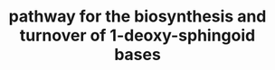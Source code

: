 ---
annotations:
- id: PW:0002301
  parent: disease pathway
  type: Pathway Ontology
  value: sphingolipidosis pathway
- id: PW:0000162
  parent: classic metabolic pathway
  type: Pathway Ontology
  value: sphingolipid biosynthetic pathway
- id: PW:0000197
  parent: classic metabolic pathway
  type: Pathway Ontology
  value: sphingolipid metabolic pathway
authors:
- RoelvO5
description: Biosynthesis and turnover of 1-deoxy-sphingoid bases (1-doexySLs). 1-Deoxysphingolipids
  differ structurally from canonical SLs as they lack the essential C1-OH group. Consequently,
  1-deoxysphingolipids cannot be converted to complex sphingolipids and are not degraded
  over the canonical catabolic pathways. Further conversion of 1-deoxysphingosine
  is done by members of the CYP4A/F family. It is however not clear which specific
  genes are involved in these processes.
last-edited: 2022-02-24
organisms:
- Homo sapiens
redirect_from:
- /index.php/Pathway:WP5179
- /instance/WP5179
revision: null
schema-jsonld:
- '@context': https://schema.org/
  '@id': https://wikipathways.github.io/pathways/WP5179.html
  '@type': Dataset
  creator:
    '@type': Organization
    name: WikiPathways
  description: Biosynthesis and turnover of 1-deoxy-sphingoid bases (1-doexySLs).
    1-Deoxysphingolipids differ structurally from canonical SLs as they lack the essential
    C1-OH group. Consequently, 1-deoxysphingolipids cannot be converted to complex
    sphingolipids and are not degraded over the canonical catabolic pathways. Further
    conversion of 1-deoxysphingosine is done by members of the CYP4A/F family. It
    is however not clear which specific genes are involved in these processes.
  keywords:
  - ''
  - 1-deoxy-3-ketosphinganine
  - 1-deoxy-dihydroceramide
  - 1-deoxyceramide
  - 1-deoxysphingadiene
  - 1-deoxysphinganine
  - 1-deoxysphinganine-2OH
  - 1-deoxysphinganine-OH
  - 1-deoxysphingosine
  - 1-deoxysphingosine-OH
  - '</br>couldn''t find the identifier in lipid maps, also tried by using abbreviations. '
  - ADP
  - ASAH1
  - ATP
  - CYP4A
  - CYP4F
  - CoA (16:0)
  - CoA (18:0)
  - CoA (20:0)
  - CoA (22:0)
  - CoA (24:0)
  - CoA (24:1)
  - CoA (26:0)
  - CoA (26:1)
  - Cyp4f13
  - H2O
  - KDSR
  - L-alanine
  - LMFA07050329
  - Palmitoyl-CoA
  - SGPP1
  - SGPP2
  - SPHK1
  - SPHK2
  - SPTLC1
  - SPTLC2
  - creased the formation of 1-deoxySL downstream products [26]. Gen-
  - 'desaturases '
  - erally, mice express a broader spectrum of Cyp4a and Cyp4f isoenzymes
  - expression of the mouse orthologue Cyp4f13 but not of Cyp4a10 in-
  - metabolize 1-deoxySLs. This might explain why 1-deoxySL plasma le-
  - of 1-deoxySL in rodent models.
  - sidered when studying the physiological and pathophysiological effects
  - sphingolipid metabolism pathway
  - than humans [45] and therefore also seem to have a higher capacity to
  - vels are lower in mice compared to humans, which should be con-
  license: CC0
  name: pathway for the biosynthesis and turnover of 1-deoxy-sphingoid bases
seo: CreativeWork
title: pathway for the biosynthesis and turnover of 1-deoxy-sphingoid bases
wpid: WP5179
---